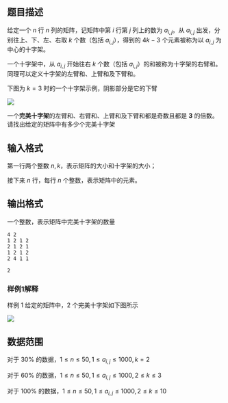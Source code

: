 ## 题目描述

给定一个 $n$ 行 $n$ 列的矩阵，记矩阵中第 $i$ 行第 $j$ 列上的数为 $a_{i,j}$。从 $a_{i,j}$ 出发，分别往上、下、左、右取 $k$ 个数（包括 $a_{i,j}$），得到的 $4k−3$ 个元素被称为以 $a_{i,j}$ 为中心的十字架。

一个十字架中，从 $a_{i,j}$ 开始往右 $k$ 个数（包括 $a_{i,j}$）的和被称为十字架的右臂和。同理可以定义十字架的左臂和、上臂和及下臂和。

下图为 $k=3$ 时的一个十字架示例，阴影部分是它的下臂

![](http://8.134.173.23/api/public/img/09e54036d4f04e5885730aa41e16a353.jpg)

一个**完美十字架**的左臂和、右臂和、上臂和及下臂和都是奇数且都是 **3** 的倍数。请找出给定的矩阵中有多少个完美十字架

## 输入格式

第一行两个整数 $n,k$，表示矩阵的大小和十字架的大小；

接下来 $n$ 行，每行 $n$ 个整数，表示矩阵中的元素。

## 输出格式

一个整数，表示矩阵中完美十字架的数量

```input1
4 2
1 2 1 2
2 1 2 1
1 2 1 2
2 4 1 1
```

```output1
2
```

### 样例1解释

样例 $1$ 给定的矩阵中，$2$ 个完美十字架如下图所示

![](http://8.134.173.23/api/public/img/cda131164317448aad27d54cd60c44ce.jpg)

## 数据范围

对于 $30\%$ 的数据，$1≤n≤50,1≤a_{i,j}≤1000,k=2$

对于 $60\%$ 的数据，$1≤n≤50,1≤a_{i,j}≤1000,2≤k≤3$

对于 $100\%$ 的数据，$1≤n≤50,1≤a_{i,j}≤1000,2≤k≤10$

